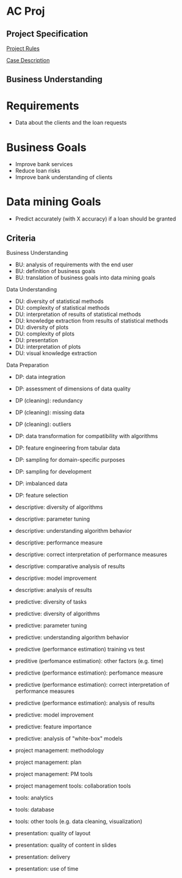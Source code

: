 # AC Proj

## Project Specification

[Project Rules](https://moodle.up.pt/mod/assign/view.php?id=65372)

[Case Description](https://moodle.up.pt/mod/page/view.php?id=65373)

## Business Understanding

# Requirements

- Data about the clients and the loan requests

# Business Goals

- Improve bank services
- Reduce loan risks
- Improve bank understanding of clients

# Data mining Goals

- Predict accurately (with X accuracy) if a loan should be granted

## Criteria

Business Understanding
- BU: analysis of requirements with the end user
- BU: definition of business goals
- BU: translation of business goals into data mining goals

Data Understanding
- DU: diversity of statistical methods
- DU: complexity of statistical methods
- DU: interpretation of results of statistical methods
- DU: knowledge extraction from results of statistical methods
- DU: diversity of plots
- DU: complexity of plots
- DU: presentation
- DU: interpretation of plots
- DU: visual knowledge extraction

Data Preparation
- DP: data integration
- DP: assessment of dimensions of data quality
- DP (cleaning): redundancy
- DP (cleaning): missing data
- DP (cleaning): outliers
- DP: data transformation for compatibility with algorithms
- DP: feature engineering from tabular data
- DP: sampling for domain-specific purposes
- DP: sampling for development
- DP: imbalanced data
- DP: feature selection

- descriptive: diversity of algorithms
- descriptive: parameter tuning
- descriptive: understanding algorithm behavior
- descriptive: performance measure
- descriptive: correct interpretation of performance measures
- descriptive: comparative analysis of results
- descriptive: model improvement
- descriptive: analysis of results

- predictive: diversity of tasks
- predictive: diversity of algorithms
- predictive: parameter tuning
- predictive: understanding algorithm behavior
- predictive (performance estimation) training vs test
- preditive (perfomance estimation): other factors (e.g. time)
- predictive (performance estimation): perfomance measure	
- predictive (performance estimation): correct interpretation of performance measures
- predictive (performance estimation): analysis of results	
- predictive: model improvement
- predictive: feature importance
- predictive: analysis of "white-box" models

- project management: methodology
- project management: plan
- project management: PM tools
- project management tools: collaboration tools

- tools: analytics
- tools: database
- tools: other tools (e.g. data cleaning, visualization)

- presentation: quality of layout
- presentation: quality of content in slides
- presentation: delivery
- presentation: use of time